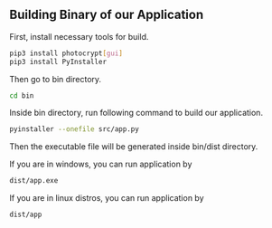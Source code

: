 ## Building Binary of our Application

First, install necessary tools for build.

```bash
pip3 install photocrypt[gui]
pip3 install PyInstaller
```

Then go to bin directory.

```bash
cd bin
```

Inside bin directory, run following command to build our application.

```bash
pyinstaller --onefile src/app.py
```

Then the executable file will be generated inside bin/dist directory.

If you are in windows, you can run application by

```bash
dist/app.exe
```

If you are in linux distros, you can run application by
```bash
dist/app
```